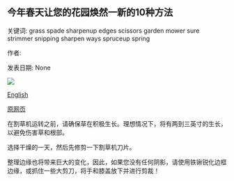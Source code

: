 ## 今年春天让您的花园焕然一新的10种方法

关键词: grass spade sharpenup edges scissors garden mower sure strimmer snipping sharpen ways spruceup spring

作者: 

发表日期: None

![](https://ichef.bbci.co.uk/images/ic/1200x675/p0646j2p.jpg)

[English](10%20ways%20to%20give%20your%20garden%20a%20spruce-up%20this%20spring.md)

[原网页](https://www.bbc.co.uk/programmes/articles/15nLyQKhWzbzwrm7X11gtSZ/10-ways-to-give-your-garden-a-spruce-up-this-spring)

在割草机运转之前，请确保草在积极生长。理想情况下，将有两到三英寸的生长，以避免伤害草和根部。

选择干燥的一天，然后先修剪一下割草机刀片。

整理边缘也将带来巨大的变化，因此，如果您没有任何阴影，请使用铁锹锐化边框边缘，或抓住一些大剪刀，将手和膝盖放下并进行剪裁！